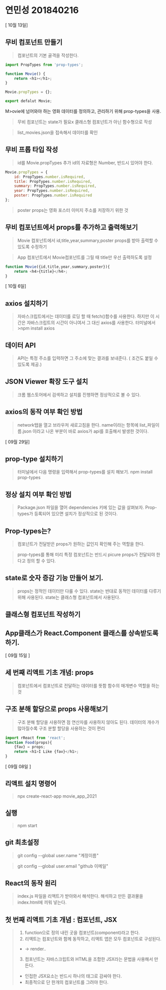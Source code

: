 # 연민성 201840216

[ 10월 13일]
## 무비 컴포넌트 만들기

>컴포넌트의 기본 골격을 작성한다.
```javascript
import PropTypes from 'prop-types';

function Movie() {
    return <h1></h1>;
}

Movie.propTypes = {};

export defalut Movie;
```
M>ovie에 넘어와야 하는 영화 데이터를 정의하고, 관리하기 위해 prop-types을 사용.

>무비 컴포넌트는 state가 필요x 클래스형 컴포넌트가 아닌 함수형으로 작성

>list_movies.json을 접속해서 데이터를 확인

## 무비 프롭 타입 작성

>id를 Movie.propTypes 추가
>id의 자료형은 Number, 반드시 있어야 한다.

```javascript
Movie.propTypes = {
    id: PropTypes.number.isRequired,
    title: PropTypes.number.isRequired,
    summary: PropTypes.number.isRequired,
    year: PropTypes.number.isRequired,
    poster: PropTypes.number.isRequired
};

```
>poster props는 영화 포스터 이미지 주소를 저장하기 위한 것

## 무비 컴포넌트에서 props를 추가하고 출력해보기
> Movie 컴포넌트에서 id,title,year,summary,poster props를 받아 출력할 수 있도록 수정하기

>App 컴포넌트에서 Movie컴포넌트를 그릴 때 title만 우선 출력하도록 설정

```javascript
function Movie({id,title,year,summary,poster}){
    return <h4>{title}</h4>;
}
```

[ 10월 6일]
## axios 설치하기
>자바스크립트에서는 데이터를 로딩 할 때 fetch()함수를 사용한다.
>하지만 이 시간은 자바스크립트의 시간이 아니여서 그 대신 axios를 사용한다.
>터미널에서 >npm install axios

## 데이터 API
>API는 특정 주소를 입력하면 그 주소에 맞는 결과를 보내준다. ( 조건도 붙일 수 있도록 제공.)

## JSON Viewer 확장 도구 설치
> 크롬 웹스토어에서 검색하고 설치를 진행하면 정상적으로 볼 수 있다.

## axios의 동작 여부 확인 방법
> network탭을 열고 브라우저 새로고침을 한다.
> name이라는 항목에 list_파일이름.json 이라고 나온 부분이 바로 axios가 api를 호출해서 발생한 것이다.




[ 09월 29일]

## prop-type 설치하기

>터미널에서 다음 명령을 입력해서 prop-types를 설치 해보기.
>npm install prop-types

## 정상 설치 여부 확인 방법

>Package.json 파일을 열어 dependencies 키에 있는 값을 살펴보자.
>Prop-types가 등록되어 있으면 설치가 정상적으로 된 것이다.

## Prop-types는?
> 컴포넌트가 전달받은 props가 원하는 값인지 확인해 주는 역할을 한다.

>prop-types를 통해 미리 특정 컴포넌트는 반드시 picure props가 전달되야 한다고 정의 할 수 있다.

## state로 숫자 증감 기능 만들어 보기.

>props는 정적인 데이터만 다룰 수 있다.
>state는 반대로 동적인 데이터를 다루기 위해 사용된다.
>state는 클래스형 컴포넌트에서 사용된다.

## 클래스형 컴포넌트 작성하기
## App클래스가 React.Component 클래스를 상속받도록 하기.


[ 09월 15일 ]

## 세 번째 리액트 기초 개념: props
>컴포넌트에서 컴포넌트로 전달하는 데이터를 뜻함
>함수의 매개변수 역할을 하는 것

## 구조 분해 할당으로 props 사용해보기
>구조 분해 할당을 사용하면 점 연산자를 사용하지 않아도 된다.
>데이터의 개수가 많아질수록 구조 분할 할당을 사용하는 것이 편리
```javascript
import rReact from 'react';
function Food(props){
    {fav} = props;
    return <h1>I Like {fav}</h1>;
}
```


[ 09월 08일 ]
## 리액트 설치 명령어
>npx create-react-app movie_app_2021
## 실행
>npm start

## git 최초설정
>git config --global user.name "계정이름"

>git config --global user.email "github 이메일"

## React의 동작 원리
>index.js 파일을 리액트가 받아와서 해석한다. 해석하고 만든 결과물을 index.html에 끼워 넣는다.

## 첫 번째 리액트 기초 개념 : 컴포넌트, JSX
> 1. function으로 정의 내린 곳을 컴포넌트(component)라고 한다.
> 2. 리액트는 컴포넌트와 함께 동작하고, 리액트 앱은 모두 컴포넌트로 구성된다.
>   - <App /> -> render..
> 3. 컴포넌트는 자바스크립트와 HTML을 조합한 JSX라는 문법을 사용해서 만든다.
>   - 인접한 JSX요소는 반드시 하나의 태그로 감싸야 한다.
>   - 최종적으로 단 한개의 컴포넌트를 그려야 한다.
